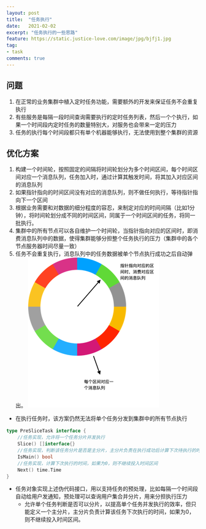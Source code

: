 ```yaml
---
layout: post
title:  "任务执行"
date:   2021-02-02
excerpt: "任务执行的一些思路"
feature: https://static.justice-love.com/image/jpg/bjfj1.jpg
tag:
- task
comments: true
---
```


## 问题

1. 在正常的业务集群中植入定时任务功能，需要额外的开发来保证任务不会重复执行
2. 有些服务是每隔一段时间查询需要执行的定时任务列表，然后一个个执行，如果一个时间段内定时任务的数量特别大，对服务也会带来一定的压力
3. 任务的执行每个时间段都只有单个机器能够执行，无法使用到整个集群的资源

## 优化方案

1. 构建一个时间轮，按照固定的间隔将时间轮划分为多个时间区间，每个时间区间对应一个消息队列，任务加入时，通过计算其触发时间，将其加入对应区间的消息队列
2. 如果指针指向的时间区间没有对应的消息队列，则不做任何执行，等待指针指向下一个区间
3. 根据业务需要和对数据的细分程度的容忍，来制定对应的时间间隔（比如1分钟），将时间轮划分成不同的时间区间，同属于一个时间区间的任务，将同一批执行。
4. 集群中的所有节点可以各自维护一个时间轮，当指针指向对应的区间时，即消费消息队列中的数据，使得集群能够分担整个任务执行的压力（集群中的各个节点服务器时间尽量一致）
5. 任务不会重复执行，消息队列中的任务数据被单个节点执行成功之后自动弹出。
![时间轮](shijianlun.png)
   
* 在执行任务时，该方案仍然无法将单个任务分发到集群中的所有节点执行

```go
type PreSliceTask interface {
	//任务实现，允许将一个任务分片并发执行
	Slice() []interface{}
	//任务实现，判断该任务分片是否是主分片，主分片负责在执行成功后计算下次待执行的时间
	IsMain() bool
	//任务实现，计算下次执行的时间，如果为0，则不继续投入时间区间
	Next() time.Time
}

```
* 任务对象实现上述伪代码接口，用以支持任务的预处理，比如每隔一个时间段自动给用户发通知，预处理可以查询用户集合并分片，用来分担执行压力
    * 允许单个任务判断是否可以分片，以提高单个任务并发执行的效率，但只能定义一个主分片，主分片负责计算该任务下次执行的时间，如果为0，则不继续投入时间区间。